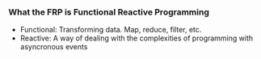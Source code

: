###  What the FRP is Functional Reactive Programming

- Functional: Transforming data. Map, reduce, filter, etc.
- Reactive: A way of dealing with the complexities of programming with asyncronous events
